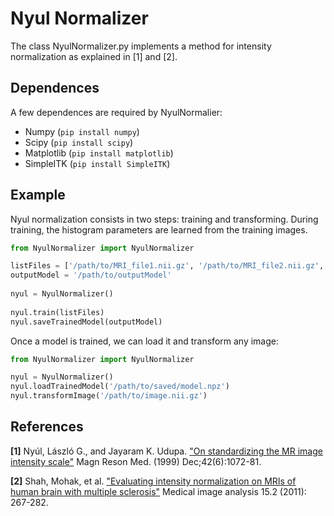 # Nyul Normalizer

The class NyulNormalizer.py implements a method for intensity normalization 
as explained in [1] and [2].

## Dependences
A few dependences are required by NyulNormalier:
* Numpy (`pip install numpy`)
* Scipy (`pip install scipy`)
* Matplotlib (`pip install matplotlib`)
* SimpleITK (`pip install SimpleITK`)

## Example
Nyul normalization consists in two steps: training and transforming.
During training, the histogram parameters are learned from the training images.

```python
from NyulNormalizer import NyulNormalizer

listFiles = ['/path/to/MRI_file1.nii.gz', '/path/to/MRI_file2.nii.gz', ... '/path/to/MRI_fileN.nii.gz']
outputModel = '/path/to/outputModel'
        
nyul = NyulNormalizer()
        
nyul.train(listFiles)
nyul.saveTrainedModel(outputModel)
```

Once a model is trained, we can load it and transform any image:

```python
from NyulNormalizer import NyulNormalizer

nyul = NyulNormalizer()
nyul.loadTrainedModel('/path/to/saved/model.npz')
nyul.transformImage('/path/to/image.nii.gz')
```

## References

**[1]** Nyúl, László G., and Jayaram K. Udupa. ["On standardizing the MR image intensity scale"](https://www.ncbi.nlm.nih.gov/pubmed/10571928) Magn Reson Med. (1999) Dec;42(6):1072-81.

**[2]** Shah, Mohak, et al. ["Evaluating intensity normalization on MRIs of human brain with multiple sclerosis"](http://www.sciencedirect.com/science/article/pii/S1361841510001337) Medical image analysis 15.2 (2011): 267-282.
